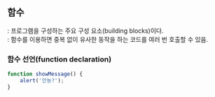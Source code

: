 ## 함수
: 프로그램을 구성하는 주요 구성 요소(building blocks)이다.\
: 함수를 이용하면 중복 없이 유사한 동작을 하는 코드를 여러 번 호출할 수 있음.
### 함수 선언(function declaration)
``` js
function showMessage() {
    alert('안뇽?');
}
```
